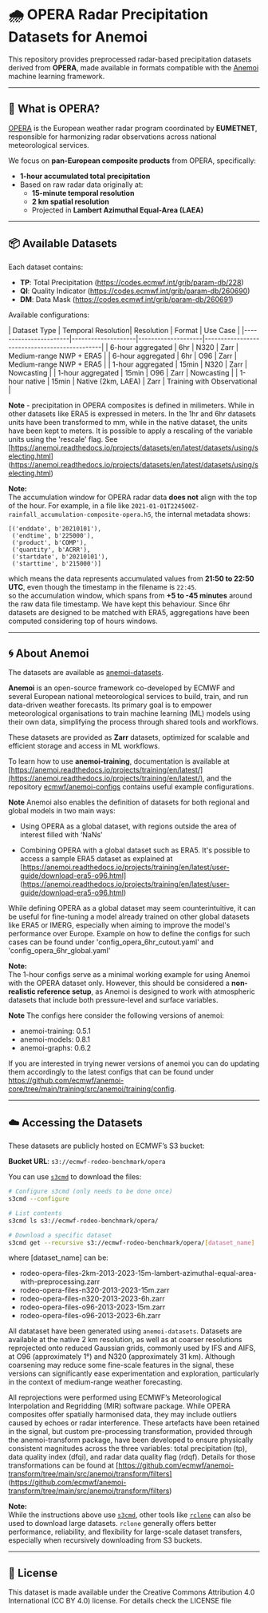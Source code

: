 # 🌧️ OPERA Radar Precipitation Datasets for Anemoi

This repository provides preprocessed radar-based precipitation datasets derived from **OPERA**, made available in formats compatible with the [Anemoi](https://github.com/ecmwf/anemoi-datasets) machine learning framework.

---

## 📡 What is OPERA?

[OPERA](https://www.eumetnet.eu/observations/weather-radar-network/) is the European weather radar program coordinated by **EUMETNET**, responsible for harmonizing radar observations across national meteorological services.

We focus on **pan-European composite products** from OPERA, specifically:
- **1-hour accumulated total precipitation**
- Based on raw radar data originally at:
  - **15-minute temporal resolution**
  - **2 km spatial resolution**
  - Projected in **Lambert Azimuthal Equal-Area (LAEA)**

---

## 📦 Available Datasets

Each dataset contains:
- **TP**: Total Precipitation (https://codes.ecmwf.int/grib/param-db/228)
- **QI**: Quality Indicator (https://codes.ecmwf.int/grib/param-db/260690)
- **DM**: Data Mask (https://codes.ecmwf.int/grib/param-db/260691)

Available configurations:

| Dataset Type          | Temporal Resolution| Resolution         | Format      | Use Case                       |
|-----------------------|--------------------|--------------------|----------------------------------------------|
| 6-hour aggregated     | 6hr                | N320               | Zarr        | Medium-range NWP + ERA5        |
| 6-hour aggregated     | 6hr                | O96                | Zarr        | Medium-range NWP + ERA5        |
| 1-hour aggregated     | 15min              | N320               | Zarr        | Nowcasting                     |
| 1-hour aggregated     | 15min              | O96                | Zarr        | Nowcasting                     |
| 1-hour native         | 15min              | Native (2km, LAEA) | Zarr        | Training with Observational    |

**Note** - precipitation in OPERA composites is defined in milimeters. While in other datasets like ERA5 is expressed in meters.
In the 1hr and 6hr datasets units have been transformed to mm, while in the native dataset, the units have been kept to meters.
It is possible to apply a rescaling of the variable units using the 'rescale' flag. See [https://anemoi.readthedocs.io/projects/datasets/en/latest/datasets/using/selecting.html] (https://anemoi.readthedocs.io/projects/datasets/en/latest/datasets/using/selecting.html)

**Note:**  
The accumulation window for OPERA radar data **does not** align with the top of the hour.  For example, in a file like `2021-01-01T224500Z-rainfall_accumulation-composite-opera.h5`, the internal metadata shows:

```
[('enddate', b'20210101'),
 ('endtime', b'225000'),
 ('product', b'COMP'),
 ('quantity', b'ACRR'),
 ('startdate', b'20210101'),
 ('starttime', b'215000')]
 ```
which means the data represents accumulated values from **21:50 to 22:50 UTC**, even though the timestamp in the filename is `22:45`.  
so the accumulation window, which spans from **+5 to -45 minutes** around the raw data file timestamp. We have kept this behaviour.
Since 6hr datasets are designed to be matched with ERA5, aggregations have been computed considering top of hours windows.

---

## 🌀 About Anemoi

The datasets are available as [anemoi-datasets](https://github.com/ecmwf/anemoi-datasets).

**Anemoi** is an open-source framework co-developed by ECMWF and several European national meteorological services to build, train, and run data-driven weather forecasts. Its primary goal is to empower meteorological organisations to train machine learning (ML) models using their own data, simplifying the process through shared tools and workflows.

These datasets are provided as **Zarr** datasets, optimized for scalable and efficient storage and access in ML workflows.

To learn how to use **anemoi-training**, documentation is available at [https://anemoi.readthedocs.io/projects/training/en/latest/](https://anemoi.readthedocs.io/projects/training/en/latest/), and the repository [ecmwf/anemoi-configs](https://github.com/ecmwf/anemoi-configs) contains useful example configurations.

**Note** Anemoi also enables the definition of datasets for both regional and global models in two main ways: 

- Using OPERA as a global dataset, with regions outside the area of interest filled with ‘NaNs’ 

- Combining OPERA with a global dataset such as ERA5. It's possible to access a sample ERA5 dataset as explained at [https://anemoi.readthedocs.io/projects/training/en/latest/user-guide/download-era5-o96.html] (https://anemoi.readthedocs.io/projects/training/en/latest/user-guide/download-era5-o96.html)

While defining OPERA as a global dataset may seem counterintuitive, it can be useful for fine-tuning a model already trained on other global datasets like ERA5 or IMERG, especially when aiming to improve the model's performance over Europe. Example on how to define the configs for such cases can be found under 'config_opera_6hr_cutout.yaml' and 'config_opera_6hr_global.yaml'

**Note:**  
The 1-hour configs serve as a minimal working example for using Anemoi with the OPERA dataset only.  However, this should be considered a **non-realistic reference setup**, as Anemoi is designed to work with atmospheric datasets that include both pressure-level and surface variables.

**Note** The configs here consider the following versions of anemoi:
- anemoi-training: 0.5.1
- anemoi-models: 0.8.1
- anemoi-graphs: 0.6.2

If you are interested in trying newer versions of anemoi you can do updating them accordingly to the latest configs that can be found under https://github.com/ecmwf/anemoi-core/tree/main/training/src/anemoi/training/config.

---

## ☁️ Accessing the Datasets

These datasets are publicly hosted on ECMWF’s S3 bucket:

**Bucket URL**: `s3://ecmwf-rodeo-benchmark/opera`

You can use [`s3cmd`](https://s3tools.org/s3cmd) to download the files:

```bash
# Configure s3cmd (only needs to be done once)
s3cmd --configure

# List contents
s3cmd ls s3://ecmwf-rodeo-benchmark/opera/

# Download a specific dataset
s3cmd get --recursive s3://ecmwf-rodeo-benchmark/opera/[dataset_name]
```
where [dataset_name] can be:

- rodeo-opera-files-2km-2013-2023-15m-lambert-azimuthal-equal-area-with-preprocessing.zarr
- rodeo-opera-files-n320-2013-2023-15m.zarr
- rodeo-opera-files-n320-2013-2023-6h.zarr
- rodeo-opera-files-o96-2013-2023-15m.zarr
- rodeo-opera-files-o96-2013-2023-6h.zarr

All datataset have been generated using `anemoi-datasets`. Datasets are available at the native 2 km resolution, as well as at coarser resolutions reprojected onto reduced Gaussian grids, commonly used by IFS and AIFS, at O96 (approximately 1°) and N320 (approximately 31 km). Although coarsening may reduce some fine-scale features in the signal, these versions can significantly ease experimentation and exploration, particularly in the context of medium-range weather forecasting.

All reprojections were performed using ECMWF’s Meteorological Interpolation and Regridding (MIR) software package.
While OPERA composites offer spatially harmonised data, they may include outliers caused by echoes or radar interference. These artefacts have been retained in the signal, but custom pre-processing transformation, provided through the anemoi-transform package, have been developed to ensure physically consistent magnitudes across the three variables: total precipitation (tp), data quality index (dfqi), and radar data quality flag (rdqf). 
Details for those transformations can be found at [https://github.com/ecmwf/anemoi-transform/tree/main/src/anemoi/transform/filters] (https://github.com/ecmwf/anemoi-transform/tree/main/src/anemoi/transform/filters)

**Note:**  
While the instructions above use [`s3cmd`](https://s3tools.org/s3cmd), other tools like [`rclone`](https://rclone.org/s3/#configuration) can also be used to download large datasets. `rclone` generally offers better performance, reliability, and flexibility for large-scale dataset transfers, especially when recursively downloading from S3 buckets.

---

## 📄 License
This dataset is made available under the Creative Commons Attribution 4.0 International (CC BY 4.0) license.
For details check the LICENSE file